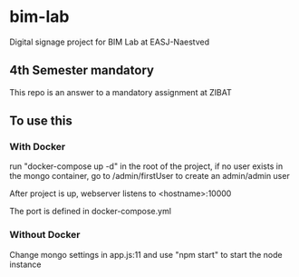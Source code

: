 # bim-lab
Digital signage project for BIM Lab at EASJ-Naestved

## 4th Semester mandatory
This repo is an answer to a mandatory assignment at ZIBAT

## To use this
### With Docker
run "docker-compose up -d" in the root of the project, if no user exists in the mongo container, go to /admin/firstUser to create an admin/admin user

After project is up, webserver listens to \<hostname\>:10000

The port is defined in docker-compose.yml

### Without Docker
Change mongo settings in app.js:11 and use "npm start" to start the node instance